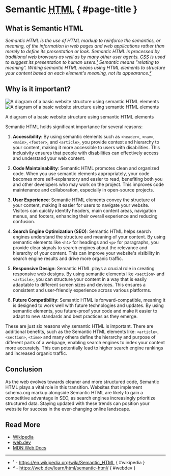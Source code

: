 # Semantic <abbr title="HyperText Markup Language">HTML</abbr> { #page-title }

## What is Semantic HTML

_Semantic HTML is the use of HTML markup to reinforce the semantics, or meaning, of the information in web pages and web applications rather than merely to define its presentation or look. Semantic HTML is processed by traditional web browsers as well as by many other user agents. <abbr title="Cascading Style Sheets">CSS</abbr> is used to suggest its presentation to human users.[¹](#wikipedia) Semantic means "relating to meaning". Writing semantic HTML means using HTML elements to structure your content based on each element's meaning, not its appearance.[²](#webdev)_

## Why is it important?

<aside>

![A diagram of a basic website structure using semantic HTML elements](sh-exemple-light.svg#light)
![A diagram of a basic website structure using semantic HTML elements](sh-exemple-dark.svg#dark)

<figcaption>A diagram of a basic website structure using semantic HTML elements</figcaption>
</aside>

Semantic HTML holds significant importance for several reasons:

1. **Accessibility**: By using semantic elements such as `<header>`, `<nav>`, `<main>`, `<footer>`, and `<article>`, you provide context and hierarchy to your content, making it more accessible to users with disabilities. This inclusivity ensures that people with disabilities can effectively access and understand your web content.

2. **Code Maintainability**: Semantic HTML promotes clean and organized code. When you use semantic elements appropriately, your code becomes more self-explanatory and easier to read, benefiting both you and other developers who may work on the project. This improves code maintenance and collaboration, especially in open-source projects.

3. **User Experience**: Semantic HTML elements convey the structure of your content, making it easier for users to navigate your website. Visitors can quickly identify headers, main content areas, navigation menus, and footers, enhancing their overall experience and reducing confusion.

4. **Search Engine Optimization (SEO)**: Semantic HTML helps search engines understand the structure and meaning of your content. By using semantic elements like `<h1>` for headings and `<p>` for paragraphs, you provide clear signals to search engines about the relevance and hierarchy of your content. This can improve your website's visibility in search engine results and drive more organic traffic.

5. **Responsive Design**: Semantic HTML plays a crucial role in creating responsive web designs. By using semantic elements like `<section>` and `<article>`, you can structure your content in a way that is easily adaptable to different screen sizes and devices. This ensures a consistent and user-friendly experience across various platforms.

6. **Future Compatibility**: Semantic HTML is forward-compatible, meaning it is designed to work well with future technologies and updates. By using semantic elements, you future-proof your code and make it easier to adapt to new standards and best practices as they emerge.

These are just six reasons why semantic HTML is important. There are additional benefits, such as the Semantic HTML elements like: `<article>`, `<section>`, `<time>` and many othera define the hierarchy and purpose of different parts of a webpage, enabling search engines to index your content more accurately. This can potentially lead to higher search engine rankings and increased organic traffic.

## Conclusion

As the web evolves towards cleaner and more structured code, Semantic HTML plays a vital role in this transition. Websites that implement schema.org markup alongside Semantic HTML are likely to gain a competitive advantage in SEO, as search engines increasingly prioritize structured data. Staying updated with these trends can position your website for success in the ever-changing online landscape.

## Read More

<section id="read-more-links">

- [Wikipedia](https://en.wikipedia.org/wiki/Semantic_HTML)
- [web.dev](https://web.dev/learn/html/semantic-html/)
- [MDN Web Docs](https://developer.mozilla.org/en-US/docs/Glossary/Semantics#semantics_in_html)
</section>

---

- ¹ - https://en.wikipedia.org/wiki/Semantic_HTML { #wikipedia }
- ² - https://web.dev/learn/html/semantic-html/ { #webdev }
